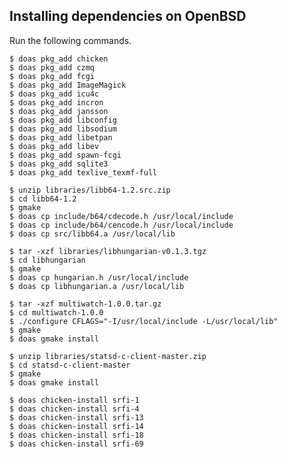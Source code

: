 Installing dependencies on OpenBSD
----------------------------------
Run the following commands.

    $ doas pkg_add chicken
    $ doas pkg_add czmq
    $ doas pkg_add fcgi
    $ doas pkg_add ImageMagick
    $ doas pkg_add icu4c
    $ doas pkg_add incron
    $ doas pkg_add jansson
    $ doas pkg_add libconfig
    $ doas pkg_add libsodium
    $ doas pkg_add libetpan
    $ doas pkg_add libev
    $ doas pkg_add spawn-fcgi
    $ doas pkg_add sqlite3
    $ doas pkg_add texlive_texmf-full

    $ unzip libraries/libb64-1.2.src.zip
    $ cd libb64-1.2
    $ gmake
    $ doas cp include/b64/cdecode.h /usr/local/include
    $ doas cp include/b64/cencode.h /usr/local/include
    $ doas cp src/libb64.a /usr/local/lib

    $ tar -xzf libraries/libhungarian-v0.1.3.tgz
    $ cd libhungarian
    $ gmake
    $ doas cp hungarian.h /usr/local/include
    $ doas cp libhungarian.a /usr/local/lib

    $ tar -xzf multiwatch-1.0.0.tar.gz
    $ cd multiwatch-1.0.0
    $ ./configure CFLAGS="-I/usr/local/include -L/usr/local/lib"
    $ gmake
    $ doas gmake install

    $ unzip libraries/statsd-c-client-master.zip
    $ cd statsd-c-client-master
    $ gmake
    $ doas gmake install

    $ doas chicken-install srfi-1
    $ doas chicken-install srfi-4
    $ doas chicken-install srfi-13
    $ doas chicken-install srfi-14
    $ doas chicken-install srfi-18
    $ doas chicken-install srfi-69
